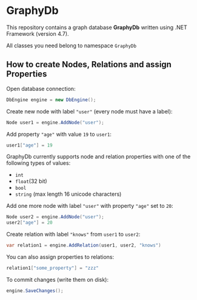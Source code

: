 # GraphyDb

This repository contains a graph database **GraphyDb** written using .NET Framework (version 4.7).

All classes you need belong to namespace `GraphyDb`

## How to create Nodes, Relations and assign Properties

Open database connection:
```C#
DbEngine engine = new DbEngine();
```

Create new node with label `"user"` (every node must have a label):
```C#
Node user1 = engine.AddNode("user");
```

Add property `"age"` with value `19` to `user1`:
```C#
user1["age"] = 19
```

GraphyDb currently supports node and relation properties with one of the following types of values:
* `int`
* `float`(32 bit)
* `bool`
* `string` (max length 16 unicode characters)

Add one more node with label `"user"` with property `"age"` set to `20`:
```C#
Node user2 = engine.AddNode("user");
user2["age"] = 20
```

Create relation with label `"knows"` from `user1` to `user2`:
```C#
var relation1 = engine.AddRelation(user1, user2, "knows")
```

You can also assign properties to relations:
```C#
relation1["some_property"] = "zzz"
```

To commit changes (write them on disk):
```C#
engine.SaveChanges();
```



